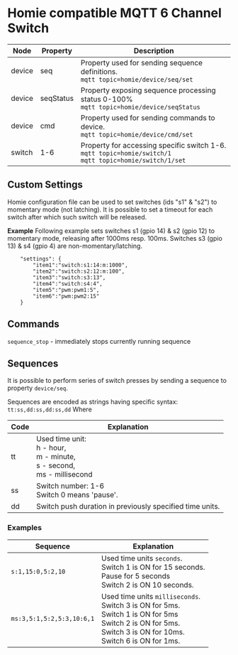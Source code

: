 # Homie compatible MQTT 6 Channel Switch

Node|Property|Description
----|--------|-----------
device|seq|Property used for sending sequence definitions.<br/>`mqtt topic=homie/device/seq/set`
device|seqStatus|Property exposing sequence processing status 0-100% <br/>`mqtt topic=homie/device/seqStatus`
device|cmd|Property used for sending commands to device.<br/>`mqtt topic=homie/device/cmd/set`
switch|1-6|Property for accessing specific switch 1-6.<br/>`mqtt topic=homie/switch/1`<br/>`mqtt topic=homie/switch/1/set`

## Custom Settings
Homie configuration file can be used to set switches (ids "s1" & "s2") to momentary mode (not latching).
It is possible to set a timeout for each switch after which such switch will be released.

**Example**
Following example sets switches s1 (gpio 14) & s2 (gpio 12) to momentary mode, releasing after 1000ms resp. 100ms.
Switches s3 (gpio 13) & s4 (gpio 4) are non-momentary/latching.

```
    "settings": {
        "item1":"switch:s1:14:m:1000",
        "item2":"switch:s2:12:m:100",
        "item3":"switch:s3:13",
        "item4":"switch:s4:4",
        "item5":"pwm:pwm1:5",
        "item6":"pwm:pwm2:15"
    }
```

## Commands
`sequence_stop` - immediately stops currently running sequence

## Sequences
It is possible to perform series of switch presses by sending a sequence to property `device/seq`.

Sequences are encoded as strings having specific syntax:
`tt:ss,dd:ss,dd:ss,dd`
Where

Code|Explanation
-|-
tt|Used time unit:<br/>h - hour,<br/>m - minute,<br/>s - second,<br/>ms - millisecond
ss|Switch number: 1-6<br/>Switch 0 means 'pause'.
dd|Switch push duration in previously specified time units.

### Examples
Sequence|Explanation
-|-
`s:1,15:0,5:2,10`|Used time units `seconds`.<br/>Switch 1 is ON for 15 seconds.<br/>Pause for 5 seconds<br/>Switch 2 is ON 10 seconds.
`ms:3,5:1,5:2,5:3,10:6,1`|Used time units `milliseconds`.<br/>Switch 3 is ON for 5ms.<br/>Switch 1 is ON for 5ms<br/>Switch 2 is ON for 5ms.<br/>Switch 3 is ON for 10ms.<br/>Switch 6 is ON for 1ms.

